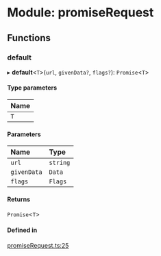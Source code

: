 # Module: promiseRequest

## Functions

### default

▸ **default**<`T`\>(`url`, `givenData?`, `flags?`): `Promise`<`T`\>

#### Type parameters

| Name |
| :------ |
| `T` |

#### Parameters

| Name | Type |
| :------ | :------ |
| `url` | `string` |
| `givenData` | `Data` |
| `flags` | `Flags` |

#### Returns

`Promise`<`T`\>

#### Defined in

[promiseRequest.ts:25](https://github.com/Altamoon/altamoon/blob/c26d09e/app/api/promiseRequest.ts#L25)
